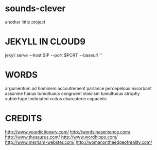# sounds-clever
another little project

JEKYLL IN CLOUD9
================

jekyll serve --host $IP --port $PORT --baseurl ''



WORDS
=====
argumentum ad hominem
accoutrement
parlance
percepelous
exsorbant
assanine
hanus
tumultuous
congruent
stoicism 
tumultuous
atrophy
subterfuge
Inebriated
coitus
charcuterie
copacetic


CREDITS
=======

http://www.yourdictionary.com/
http://wordsinasentence.com/
http://www.thesaurus.com/
http://www.wordhippo.com/
http://www.merriam-webster.com/
http://womanontheedgeofreality.com/